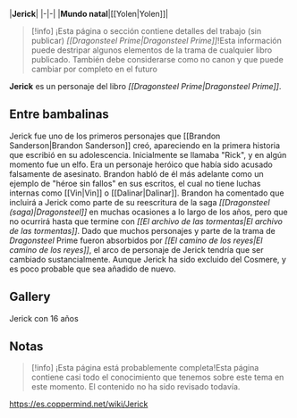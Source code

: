 

|**Jerick**|
|-|-|
|**Mundo natal**|[[Yolen\|Yolen]]|
> [!info] ¡Esta página o sección contiene detalles del trabajo (sin publicar) *[[Dragonsteel Prime\|Dragonsteel Prime]]*!Esta información puede destripar algunos elementos de la trama de cualquier libro publicado. También debe considerarse como no canon y que puede cambiar por completo en el futuro

**Jerick** es un personaje del libro *[[Dragonsteel Prime\|Dragonsteel Prime]]*.

## Entre bambalinas
Jerick fue uno de los primeros personajes que [[Brandon Sanderson\|Brandon Sanderson]] creó, apareciendo en la primera historia que escribió en su adolescencia. Inicialmente se llamaba "Rick",  y en algún momento fue un elfo.  Era un personaje heróico que había sido acusado falsamente de asesinato.  Brandon habló de él más adelante como un ejemplo de "héroe sin fallos" en sus escritos, el cual no tiene luchas internas como [[Vin\|Vin]] o [[Dalinar\|Dalinar]].
Brandon ha comentado que incluirá a Jerick como parte de su reescritura de la saga *[[Dragonsteel (saga)\|Dragonsteel]]* en muchas ocasiones a lo largo de los años, pero que no ocurrirá hasta que termine con *[[El archivo de las tormentas\|El archivo de las tormentas]]*. Dado que muchos personajes y parte de la trama de *Dragonsteel* Prime fueron absorbidos por *[[El camino de los reyes\|El camino de los reyes]]*, el arco de personaje de Jerick tendría que ser cambiado sustancialmente. Aunque Jerick ha sido excluido del Cosmere, y es poco probable que sea añadido de nuevo.

## Gallery




Jerick con 16 años




## Notas

> [!info] ¡Esta página está probablemente completa!Esta página contiene casi todo el conocimiento que tenemos sobre este tema en este momento.
El contenido no ha sido revisado todavía.


https://es.coppermind.net/wiki/Jerick